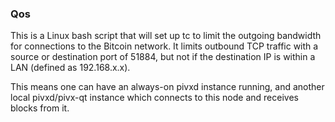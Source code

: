 ### Qos ###

This is a Linux bash script that will set up tc to limit the outgoing bandwidth for connections to the Bitcoin network. It limits outbound TCP traffic with a source or destination port of 51884, but not if the destination IP is within a LAN (defined as 192.168.x.x).

This means one can have an always-on pivxd instance running, and another local pivxd/pivx-qt instance which connects to this node and receives blocks from it.

